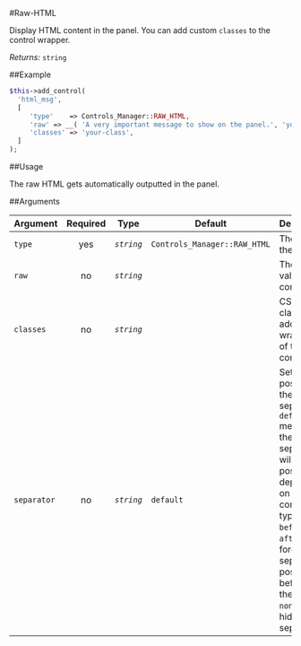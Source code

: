 #Raw-HTML

Display HTML content in the panel. You can add custom `classes` to the control wrapper.

*Returns:* `string`

##Example

```php
$this->add_control(
  'html_msg',
  [
     'type'    => Controls_Manager::RAW_HTML,
     'raw' => __( 'A very important message to show on the panel.', 'your-plugin' ),
	 'classes' => 'your-class',
  ]
);
```

##Usage

The raw HTML gets automatically outputted in the panel.

##Arguments

Argument       | Required   | Type         | Default                      | Description
------------   | :--------: | :------:     | ---------------------------- | ---------------------------------------------
`type`         | yes        | *`string`*   | `Controls_Manager::RAW_HTML` | The type of the control
`raw`          | no         | *`string`*   |                              | The default value of the control
`classes`      | no         | *`string`*   |                              | CSS classes to add to the wrapper div of the control
`separator`    | no         | *`string`*   | `default`                    | Set the position of the control separator. `default` means that the separator will be posited depending on the control type. `before` or `after` will force the separator position before/after the control. `none` will hide the separator